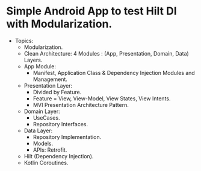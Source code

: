# Simple Android App to test Hilt DI with Modularization.

- Topics:
  * Modularization.
  * Clean Architecture: 4 Modules : (App, Presentation, Domain, Data) Layers.
  * App Module:
    * Manifest, Application Class & Dependency Injection Modules and Management.
  * Presentation Layer:
    * Divided by Feature.
    * Feature = View, View-Model, View States, View Intents.
    * MVI Presentation Architecture Pattern.
  * Domain Layer:
    * UseCases.
    * Repository Interfaces.
  * Data Layer:
    * Repository Implementation.
    * Models.
    * APIs: Retrofit.
  * Hilt (Dependency Injection).
  * Kotlin Coroutines.
